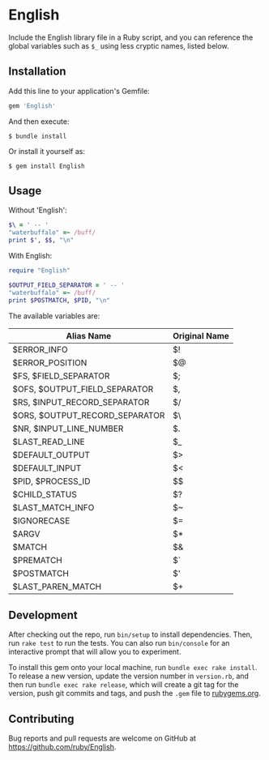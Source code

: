 # English

Include the English library file in a Ruby script, and you can
reference the global variables such as <code>$_</code> using less
cryptic names, listed below.

## Installation

Add this line to your application's Gemfile:

```ruby
gem 'English'
```

And then execute:

    $ bundle install

Or install it yourself as:

    $ gem install English

## Usage

Without 'English':

```ruby
$\ = ' -- '
"waterbuffalo" =~ /buff/
print $', $$, "\n"
```

With English:

```ruby
require "English"

$OUTPUT_FIELD_SEPARATOR = ' -- '
"waterbuffalo" =~ /buff/
print $POSTMATCH, $PID, "\n"
```

The available variables are:

| Alias Name                     |Original Name|
|--------------------------------| ----------- |
| $ERROR_INFO                    | $!
| $ERROR_POSITION                | $@
| $FS, $FIELD_SEPARATOR          | $;
| $OFS, $OUTPUT_FIELD_SEPARATOR  | $,
| $RS, $INPUT_RECORD_SEPARATOR   | $/
| $ORS, $OUTPUT_RECORD_SEPARATOR | $\
| $NR, $INPUT_LINE_NUMBER        | $.
| $LAST_READ_LINE                | $_
| $DEFAULT_OUTPUT                | $>
| $DEFAULT_INPUT                 | $<
| $PID, $PROCESS_ID              | $$
| $CHILD_STATUS                  | $?
| $LAST_MATCH_INFO               | $~
| $IGNORECASE                    | $=
| $ARGV                          | $*
| $MATCH                         | $&
| $PREMATCH                      | $`
| $POSTMATCH                     | $'
| $LAST_PAREN_MATCH              | $+

## Development

After checking out the repo, run `bin/setup` to install dependencies. Then, run `rake test` to run the tests. You can also run `bin/console` for an interactive prompt that will allow you to experiment.

To install this gem onto your local machine, run `bundle exec rake install`. To release a new version, update the version number in `version.rb`, and then run `bundle exec rake release`, which will create a git tag for the version, push git commits and tags, and push the `.gem` file to [rubygems.org](https://rubygems.org).

## Contributing

Bug reports and pull requests are welcome on GitHub at https://github.com/ruby/English.
